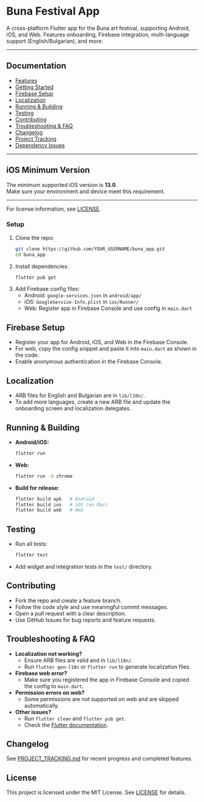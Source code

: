# Buna Festival App

A cross-platform Flutter app for the Buna art festival, supporting Android, iOS, and Web. Features onboarding, Firebase integration, multi-language support (English/Bulgarian), and more.

---

## Documentation
- [Features](docs/FEATURES.md)
- [Getting Started](docs/GETTING_STARTED.md)
- [Firebase Setup](docs/FIREBASE_SETUP.md)
- [Localization](docs/LOCALIZATION.md)
- [Running & Building](docs/RUNNING_BUILDING.md)
- [Testing](docs/TESTING.md)
- [Contributing](docs/CONTRIBUTING.md)
- [Troubleshooting & FAQ](docs/TROUBLESHOOTING.md)
- [Changelog](docs/CHANGELOG.md)
- [Project Tracking](docs/PROJECT_TRACKING.md)
- [Dependency Issues](docs/DEPENDENCY_ISSUES.md)

---

## iOS Minimum Version

The minimum supported iOS version is **13.0**.  
Make sure your environment and device meet this requirement.

---

For license information, see [LICENSE](LICENSE).

### Setup
1. Clone the repo:
   ```sh
   git clone https://github.com/YOUR_USERNAME/buna_app.git
   cd buna_app
   ```
2. Install dependencies:
   ```sh
   flutter pub get
   ```
3. Add Firebase config files:
   - Android: `google-services.json` in `android/app/`
   - iOS: `GoogleService-Info.plist` in `ios/Runner/`
   - Web: Register app in Firebase Console and use config in `main.dart`

## Firebase Setup
- Register your app for Android, iOS, and Web in the Firebase Console.
- For web, copy the config snippet and paste it into `main.dart` as shown in the code.
- Enable anonymous authentication in the Firebase Console.

## Localization
- ARB files for English and Bulgarian are in `lib/l10n/`.
- To add more languages, create a new ARB file and update the onboarding screen and localization delegates.

## Running & Building
- **Android/iOS:**
  ```sh
  flutter run
  ```
- **Web:**
  ```sh
  flutter run -d chrome
  ```
- **Build for release:**
  ```sh
  flutter build apk   # Android
  flutter build ios   # iOS (on Mac)
  flutter build web   # Web
  ```

## Testing
- Run all tests:
  ```sh
  flutter test
  ```
- Add widget and integration tests in the `test/` directory.

## Contributing
- Fork the repo and create a feature branch.
- Follow the code style and use meaningful commit messages.
- Open a pull request with a clear description.
- Use GitHub Issues for bug reports and feature requests.

## Troubleshooting & FAQ
- **Localization not working?**
  - Ensure ARB files are valid and in `lib/l10n/`.
  - Run `flutter gen-l10n` or `flutter run` to generate localization files.
- **Firebase web error?**
  - Make sure you registered the app in Firebase Console and copied the config to `main.dart`.
- **Permission errors on web?**
  - Some permissions are not supported on web and are skipped automatically.
- **Other issues?**
  - Run `flutter clean` and `flutter pub get`.
  - Check the [Flutter documentation](https://docs.flutter.dev/).

## Changelog
See [PROJECT_TRACKING.md](PROJECT_TRACKING.md) for recent progress and completed features.

## License
This project is licensed under the MIT License. See [LICENSE](LICENSE) for details.
